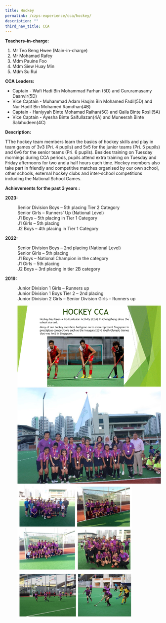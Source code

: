 ```yaml
---
title: Hockey
permalink: /czps-experience/cca/hockey/
description: ""
third_nav_title: CCA
---
```

<p><strong>Teachers-in-charge:&nbsp;</strong></p>
<ol>
<li>Mr Teo Beng Hwee (Main-in-charge)</li>
<li>Mr Mohamad Rafey</li>
<li>Mdm Pauine Foo</li>
<li>Mdm Siew Huay Min</li>
<li>Mdm Su Rui</li>
</ol>
<p><strong>CCA Leaders:</strong></p>
<ul>
<li>Captain - Wafi Hadi Bin Mohammad Farhan (5D) and Gururamasamy Daanvir(5D)</li>
<li>Vice Captain - Muhammad Adam Haqim Bin Mohamed Fadil(5D) and  Nur Hadif Bin Mohamed Ramdhan(4B)</li>

<li>Captain - Haniyyah Binte Mohamad Raihan(5C) and Qaila Binte Rosli(5A)</li>
<li>Vice Captain - Ayesha Binte Saifullazan(4A) and Muneerah Binte Salahudeen(4C)</li>
</ul>
<p><strong>Description:</strong></p>
<p>TThe hockey team members learn the basics of hockey skills and play in team games of 3v3 (Pri. 4 pupils) and 5v5 for the junior teams (Pri. 5 pupils) and 6v6 for the senior teams (Pri. 6 pupils). Besides training on Tuesday mornings during CCA periods, pupils attend extra training on Tuesday and Friday afternoons for two and a half hours each time. Hockey members also take part in friendly and competitive matches organised by our own school, other schools, external hockey clubs and inter-school competitions including the National School Games.</p>
<p><strong>Achievements for the past 3 years :</strong></p>
<p><strong>2023: </strong></p>
<p style="padding-left: 40px;">Senior Division Boys – 5th placing Tier 2 Category<br>Senior Girls – Runners’ Up (National Level)<br>J1 Boys – 5th placing in Tier 1 Category<br>J1 Girls – 5th placing<br>J2 Boys – 4th  placing in Tier 1 Category</p>
<p><strong>2022: </strong></p>
<p style="padding-left: 40px;">Senior Division Boys – 2nd placing (National Level)<br>Senior Girls – 5th placing <br>J1 Boys – National Champion in the category<br>J1 Girls – 5th placing<br>J2 Boys – 3rd placing in tier 2B category</p>
<p><strong>2019: </strong></p>
<p style="padding-left: 40px;">Junior Division 1 Girls – Runners up<br>Junior Division 1 Boys Tier 2 – 2nd placing <br>Junior Division 2 Girls – Senior Division Girls – Runners up</p>
<p style="padding-left: 40px;">

<img src="/images/hockey.gif">
<img src="/images/hock1.jpg">
<img style="width: 80%;" src="/images/hock2.jpg">
<img style="width: 80%;" src="/images/hock3.jpg"></p>